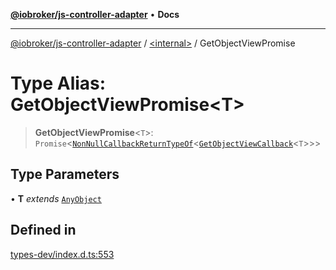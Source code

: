 [**@iobroker/js-controller-adapter**](../../README.md) • **Docs**

***

[@iobroker/js-controller-adapter](../../globals.md) / [\<internal\>](../README.md) / GetObjectViewPromise

# Type Alias: GetObjectViewPromise\<T\>

> **GetObjectViewPromise**\<`T`\>: `Promise`\<[`NonNullCallbackReturnTypeOf`](NonNullCallbackReturnTypeOf.md)\<[`GetObjectViewCallback`](GetObjectViewCallback.md)\<`T`\>\>\>

## Type Parameters

• **T** *extends* [`AnyObject`](AnyObject.md)

## Defined in

[types-dev/index.d.ts:553](https://github.com/ioBroker/ioBroker.js-controller/blob/6e6387bb66b8177b201746ee5d7461396c3654ed/packages/types-dev/index.d.ts#L553)
